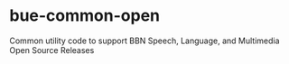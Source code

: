 bue-common-open
===============

Common utility code to support BBN Speech, Language, and Multimedia Open Source Releases
